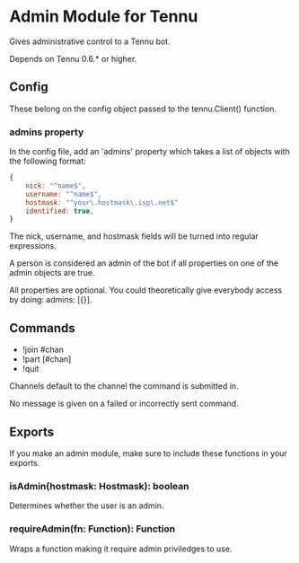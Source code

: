 # Admin Module for Tennu

Gives administrative control to a Tennu bot.

Depends on Tennu 0.6.* or higher.

## Config

These belong on the config object passed to the tennu.Client() function.

### admins property

In the config file, add an 'admins' property which takes a list of objects with the following format:

```javascript
{
    nick: "^name$",
    username: "^name$",
    hostmask: "^your\.hostmask\.isp\.net$"
    identified: true,
}
```

The nick, username, and hostmask fields will be turned into regular expressions.

A person is considered an admin of the bot if all properties on one of the admin objects are true.

All properties are optional. You could theoretically give everybody access by doing:  admins: [{}].

## Commands

* !join #chan
* !part [#chan]
* !quit

Channels default to the channel the command is submitted in.

No message is given on a failed or incorrectly sent command.

## Exports

If you make an admin module, make sure to include these functions in your exports.

### isAdmin(hostmask: Hostmask): boolean

Determines whether the user is an admin.

### requireAdmin(fn: Function): Function

Wraps a function making it require admin priviledges to use.